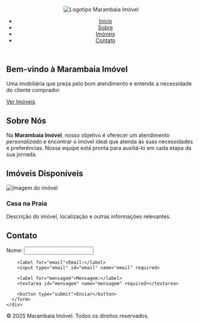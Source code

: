 <!DOCTYPE html>
<html lang="pt-BR">
<head>
  <meta charset="UTF-8">
  <meta name="viewport" content="width=device-width, initial-scale=1.0">
  <title>Marambaia Imóvel</title>
  <!-- Importando fontes do Google Fonts -->
  <link rel="preconnect" href="https://fonts.googleapis.com">
  <link rel="preconnect" href="https://fonts.gstatic.com" crossorigin>
  <link 
    href="https://fonts.googleapis.com/css2?family=Cinzel:wght@400;700&family=Open+Sans:wght@400;600&display=swap" 
    rel="stylesheet">
  <!-- Link para o arquivo de estilos -->
  <link rel="stylesheet" href="styles.css">
</head>
<body>
  <!-- Cabeçalho -->
  <header>
    <div class="container-header">
      <!-- Substitua "logo.png" pelo nome correto do seu arquivo de logotipo -->
      <img src="logo.png" alt="Logotipo Marambaia Imóvel" class="logo">
      <nav>
        <ul>
          <li><a href="#home">Início</a></li>
          <li><a href="#sobre">Sobre</a></li>
          <li><a href="#imoveis">Imóveis</a></li>
          <li><a href="#contato">Contato</a></li>
        </ul>
      </nav>
    </div>
  </header>

  <!-- Seção de Boas-Vindas -->
  <section id="home" class="hero">
    <div class="hero-overlay">
      <h2>Bem-vindo à Marambaia Imóvel</h2>
      <p>Uma imobiliária que preza pelo bom atendimento e entende a necessidade do cliente comprador.</p>
      <a href="#imoveis" class="btn-cta">Ver Imóveis</a>
    </div>
  </section>

  <!-- Sobre Nós -->
  <section id="sobre">
    <div class="container">
      <h2>Sobre Nós</h2>
      <p>
        Na <strong>Marambaia Imóvel</strong>, nosso objetivo é oferecer um atendimento 
        <em>personalizado</em> e encontrar o imóvel ideal que atenda às suas necessidades e preferências. 
        Nossa equipe está pronta para auxiliá-lo em cada etapa da sua jornada.
      </p>
    </div>
  </section>

  <!-- Imóveis Disponíveis -->
  <section id="imoveis">
    <div class="container">
      <h2>Imóveis Disponíveis</h2>
      <div class="imovel">
        <img src="imovel1.jpg" alt="Imagem do imóvel">
        <h3>Casa na Praia</h3>
        <p>Descrição do imóvel, localização e outras informações relevantes.</p>
      </div>
      <!-- Adicione outros imóveis conforme necessário -->
    </div>
  </section>

  <!-- Contato -->
  <section id="contato">
    <div class="container">
      <h2>Contato</h2>
      <form action="envia_contato.php" method="post">
        <label for="nome">Nome:</label>
        <input type="text" id="nome" name="nome" required>
        
        <label for="email">Email:</label>
        <input type="email" id="email" name="email" required>
        
        <label for="mensagem">Mensagem:</label>
        <textarea id="mensagem" name="mensagem" required></textarea>
        
        <button type="submit">Enviar</button>
      </form>
    </div>
  </section>

  <!-- Rodapé -->
  <footer>
    <div class="container">
      <p>&copy; 2025 Marambaia Imóvel. Todos os direitos reservados.</p>
    </div>
  </footer>
</body>
</html>
    

